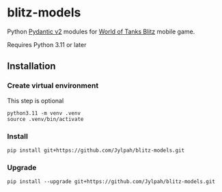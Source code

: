 # blitz-models

Python [Pydantic v2](https://pudantic.dev) modules for [World of Tanks Blitz](https://wotblitz.com) mobile game.

Requires Python 3.11 or later

## Installation

### Create virtual environment

This step is optional
```
python3.11 -m venv .venv
source .venv/bin/activate
```

### Install
```
pip install git+https://github.com/Jylpah/blitz-models.git
```

### Upgrade
```
pip install --upgrade git+https://github.com/Jylpah/blitz-models.git
```

